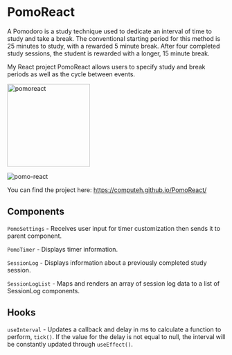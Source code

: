 # PomoReact

A Pomodoro is a study technique used to dedicate an interval of time to study and take a break. The conventional
starting period for this method is 25 minutes to study, with a rewarded 5 minute break. After four completed study sessions, the student is
rewarded with a longer, 15 minute break.

My React project PomoReact allows users to specify study and break periods as well as the cycle between events.

<img width="191" alt="pomoreact" src="https://user-images.githubusercontent.com/32976268/179340166-505e4ee0-30e2-4faa-9230-60652c693988.png">

![pomo-react](https://user-images.githubusercontent.com/32976268/179340186-97befe41-7dce-435d-a71c-ba2f6ebcb74b.png)

You can find the project here: https://computeh.github.io/PomoReact/

## Components

`PomoSettings` - Receives user input for timer customization then sends it to parent component.

`PomoTimer` - Displays timer information.

`SessionLog` - Displays information about a previously completed study session.

`SessionLogList` - Maps and renders an array of session log data to a list of SessionLog components.

## Hooks

`useInterval` - Updates a callback and delay in ms to calculate a function to perform, `tick()`. If the value
for the delay is not equal to null, the interval will be constantly updated through `useEffect()`.
